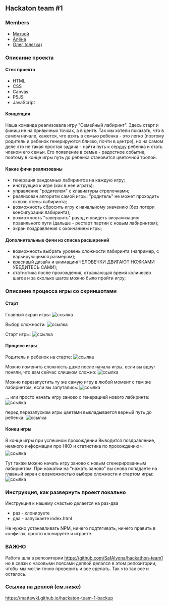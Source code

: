 ## Hackaton team #1

### Members
- [Матвей](https://t.me/bgmdmt)
- [Алёна](https://t.me/alysaf)
- [Олег (слегка)](https://t.me/freedastro)

### Описание проекта

#### Стек проекта
- HTML 
- CSS
- Canvas
- P5JS
- JavaScript

#### Концепция
Наша команда реализовала игру "Семейный лабиринт". Здесь старт и финиш не на привычных точках, а в центе. Так мы хотели показать, что в самом начале, кажется, что взять в семью ребенка - это легко (поэтому родитель и ребенок генерируются близко, почти в центре), но на самом деле это не такая простая задача - найти путь к сердцу ребенка и стать членом его семьи. Его появление в семье - радостное событие, поэтому в конце игры путь до ребенка становится цветочной тропой.  
#### Какие фичи реализованы

- генерация рандомных лабиринтов на каждую игру;
- инструкция к игре (как в нее играть);
- управление "родителем" с клавиатуры стрелочками;
- реализован алгоритм самой игры: "родитель" не может проходить сквозь стены лабиринта;
- возможность сбросить игру к начальному значению (без потери конфигурации лабиринта);
- возможность "завершить" раунд и увидеть визуализацию правильного пути (дальше - рестарт партии с новым лабиринтом);
- экран поздравления с окончанием игры;

#### Дополнительные фичи из списка расширений
- возможность выбрать уровень сложности лабиринта (например, с варьирующимся размером);
- красивый дизайн и анимации(ЧЕЛОВЕЧКИ ДВИГАЮТ НОЖКАМИ УБЕДИТЕСЬ САМИ);
- статистика после прохождения, отражающая время количесво шагов и за сколько шагов можно было пройти игру; 

### Описание процесса игры со скриншотами
#### Старт
Главный экран игры: ![ссылка](./markdown_imgs/img_1.jpg)

Выбор сложности: ![ссылка](./markdown_imgs/img_2.jpg)

Старт игры: ![ссылка](./markdown_imgs/img_3.jpg)

#### Процесс игры
Родитель и ребенок на старте: ![ссылка](./markdown_imgs/img_4.jpg)

Можно поменять сложность даже после начала игры, если вы вдруг поняли, что вам сейчас слишком сложно: ![ссылка](./markdown_imgs/img_5.jpg)

Можно перезапустить ту же самую игру в любой момент с тем же лабиринтом, если вы запутались: ![ссылка](./markdown_imgs/img_6.jpg)

... или просто начать игру заново с генерацией нового лабиринта: ![ссылка](./markdown_imgs/img_7.jpg)

перед перезапуском игры цветами выкладывается верный путь до ребенка: ![ссылка](./markdown_imgs/img_8.jpg)

#### Конец игры
В конце игры при успешном прохождении Выводится поздравление, немного информации про НКО и статистика по прохождению⭐️: ![ссылка](./markdown_imgs/img_9.jpg)

Тут также можно начать игру заново с новым сгенерированным лабиринтом. При нажатии на "нажать заново" вы снова попадаете на главный экран с возможностью выбора сложности и стартом игры: ![ссылка](./markdown_imgs/img_10.jpg)

### Инструкция, как развернуть проект локально
Инструкция к нашему счастью делается на раз-два
- раз - клонируете
- два - запускаете index.html

Не нужно устанавливать NPM, ничего подтягивать, ничего править в конфигах, просто клонируете и играете.


### ВАЖНО 
Работа шла в репозитории https://github.com/SafAlyona/hackathon-team1 но в связи с часовыми поясами деплой делался в этом репозитории, чтобы мы могли точно проверить и все сделать. Так что так все и осталось. 

### Ссылка на деплой (см.ниже)

https://mattewkl.github.io/hackaton-team-1-backup
